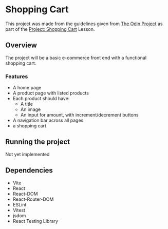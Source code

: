 # Shopping Cart

This project was made from the guidelines given from [The Odin Project](https://www.theodinproject.com/) as part of the [Project: Shopping Cart](https://www.theodinproject.com/lessons/node-path-react-new-shopping-cart) Lesson.

## Overview

The project will be a basic e-commerce front end with a functional shopping cart.

### Features

- A home page
- A product page with listed products
- Each product should have:
  - A title
  - An image
  - An input for amount, with increment/decrement buttons
- A navigation bar across all pages
- a shopping cart

## Running the project

Not yet implemented

## Dependencies

- Vite
- React
- React-DOM
- React-Router-DOM
- ESLint
- Vitest
- jsdom
- React Testing Library
